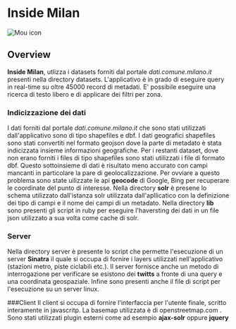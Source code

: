 # Inside Milan

![Mou icon](http://www.insidemilan.it/images/logo.png)

## Overview

**Inside Milan**, utlizza i datasets forniti dal portale *dati.comune.milano.it* presenti nella directory datasets.
L'applicativo è in grado di eseguire query in real-time su oltre 45000 record di metadati. E' possibile eseguire una ricerca di testo libero e di applicare dei filtri per zona.

### Indicizzazione dei dati

I dati forniti dal portale *dati.comune.milano.it* che sono stati utilizzati dall'applicativo sono di tipo shapefiles e dbf.
I dati geografici shapefiles sono stati convertiti nel formato geojson dove la parte di metadato è stata indicizzata insieme informazioni geografiche. Per i restanti dataset, dove non erano forniti i files di tipo shapefiles sono stati utilizzati i file di formato dbf.
Questo sottoinsieme di dati è risultato meno accurato con campi mancanti  in particolare la pare di geolocalizzazione. Per ovviare a questo problema sono state uilizzate le api **geocode** di Google, Bing per recuperare le coordinate del punto di interesse.
Nella directory **solr** è presene lo schema utilizzato dall'istanza solr utilizzata dall'apllicatico con la definizione dei tipo di campi e il nome dei campi di un metadato.
Nella directory **lib** sono presenti gli script in ruby per eseguire l'haversting dei dati in un file json utilizzato a sua volta come cache di solr.

### Server
Nella directory server è presente lo script che permette l'esecuzione di un server **Sinatra** il quale si occupa di fornire i layers utilizzati nell'applicativo (stazioni metro, piste ciclabili etc.).
Il server fornisce anche un metodo di interrogazione per verificare se esistono dei **twitts** a fronte di una query e una coordinata geospaziale.
Infine sono presenti anche il file di script per l'esecuzione su un server linux.

###Client
Il client si occupa di fornire l'interfaccia per l'utente finale, scritto interamente in javascritp. La basemap utilizzata è di openstreetmap.com . Sono stati utilizzati plugin esterni come ad esempio **ajax-solr** oppure **jquery**
